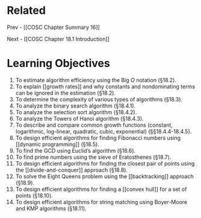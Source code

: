 # Related
Prev - [[COSC Chapter Summary 16]]

Next - [[COSC Chapter 18.1 Introduction]]
# Learning Objectives
1. To estimate algorithm efficiency using the Big _O_ notation (§18.2).
2. To explain [[growth rates]] and why constants and nondominating terms can be ignored in the estimation (§18.2).
3. To determine the complexity of various types of algorithms (§18.3).
4. To analyze the binary search algorithm (§18.4.1).
5. To analyze the selection sort algorithm (§18.4.2).
6. To analyze the Towers of Hanoi algorithm (§18.4.3).
7. To describe and compare common growth functions (constant, logarithmic, log-linear, quadratic, cubic, exponential) (§§18.4.4-18.4.5).
8. To design efficient algorithms for finding Fibonacci numbers using [[dynamic programming]] (§18.5).
9. To find the GCD using Euclid’s algorithm (§18.6).
10. To find prime numbers using the sieve of Eratosthenes (§18.7).
11. To design efficient algorithms for finding the closest pair of points using the [[divide-and-conquer]] approach (§18.8).
12. To solve the Eight Queens problem using the [[backtracking]] approach (§18.9).
13. To design efficient algorithms for finding a [[convex hull]] for a set of points (§18.10).
14. To design efficient algorithms for string matching using Boyer-Moore and KMP algorithms (§18.11).